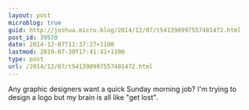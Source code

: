 ```yaml
---
layout: post
microblog: true
guid: http://joshua.micro.blog/2014/12/07/t541390997557481472.html
post_id: 39570
date: 2014-12-07T11:37:27+1100
lastmod: 2019-07-30T17:41:41+1100
type: post
url: /2014/12/07/t541390997557481472.html
---
```

Any graphic designers want a quick Sunday morning job? I'm trying to design a logo but my brain is all like "get lost".
